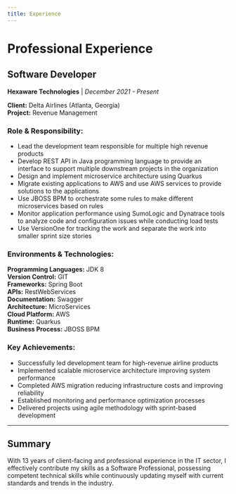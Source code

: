 ```yaml
---
title: Experience
---
```


# Professional Experience

## Software Developer
**Hexaware Technologies** | *December 2021 - Present*

**Client:** Delta Airlines (Atlanta, Georgia)  
**Project:** Revenue Management

### Role & Responsibility:
- Lead the development team responsible for multiple high revenue products
- Develop REST API in Java programming language to provide an interface to support multiple downstream projects in the organization
- Design and implement microservice architecture using Quarkus
- Migrate existing applications to AWS and use AWS services to provide solutions to the applications
- Use JBOSS BPM to orchestrate some rules to make different microservices based on rules
- Monitor application performance using SumoLogic and Dynatrace tools to analyze code and configuration issues while conducting load tests
- Use VersionOne for tracking the work and separate the work into smaller sprint size stories

### Environments & Technologies:
**Programming Languages:** JDK 8  
**Version Control:** GIT  
**Frameworks:** Spring Boot  
**APIs:** RestWebServices  
**Documentation:** Swagger  
**Architecture:** MicroServices  
**Cloud Platform:** AWS  
**Runtime:** Quarkus  
**Business Process:** JBOSS BPM  

### Key Achievements:
- Successfully led development team for high-revenue airline products
- Implemented scalable microservice architecture improving system performance
- Completed AWS migration reducing infrastructure costs and improving reliability
- Established monitoring and performance optimization processes
- Delivered projects using agile methodology with sprint-based development

---

## Summary
With 13 years of client-facing and professional experience in the IT sector, I effectively contribute my skills as a Software Professional, possessing competent technical skills while continuously updating myself with current standards and trends in the industry.